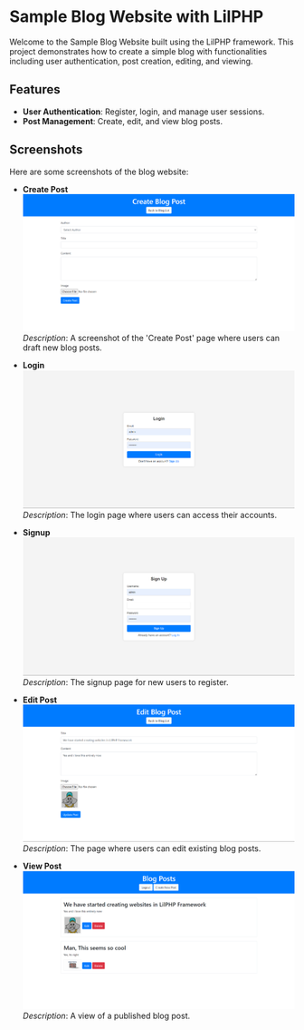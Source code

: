 # Sample Blog Website with LilPHP

Welcome to the Sample Blog Website built using the LilPHP framework. This project demonstrates how to create a simple blog with functionalities including user authentication, post creation, editing, and viewing.

## Features

- **User Authentication**: Register, login, and manage user sessions.
- **Post Management**: Create, edit, and view blog posts.

## Screenshots

Here are some screenshots of the blog website:

- **Create Post**
  ![Create Post](screenshots/create.png)
  *Description*: A screenshot of the 'Create Post' page where users can draft new blog posts.

- **Login**
  ![Login](screenshots/login.png)
  *Description*: The login page where users can access their accounts.

- **Signup**
  ![Signup](screenshots/signup.png)
  *Description*: The signup page for new users to register.

- **Edit Post**
  ![Edit Post](screenshots/edit.png)
  *Description*: The page where users can edit existing blog posts.

- **View Post**
  ![View Post](screenshots/view.png)
  *Description*: A view of a published blog post.
